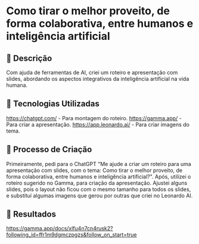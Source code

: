# Como tirar o melhor proveito, de forma colaborativa, entre humanos e inteligência artificial

## 📒 Descrição

Com ajuda de ferramentas de AI, criei um roteiro e apresentação com slides, abordando os aspectos integrativos da inteligência artificial na vida humana.

## 🤖 Tecnologias Utilizadas

https://chatgpt.com/ - Para montagem do roteiro.
https://gamma.app/ - Para criar a apresentação.
https://app.leonardo.ai/ - Para criar imagens do tema.

## 🧐 Processo de Criação
Primeiramente, pedi para o ChatGPT "Me ajude a criar um roteiro para uma apresentação com slides, com o tema: Como tirar o melhor proveito, de forma colaborativa, entre humanos e inteligência artificial?". Após, utilizei o roteiro sugerido no Gamma, para criação da apresentação. Ajustei alguns slides, pois o layout não ficou com o mesmo tamanho para todos os slides, e substituí algumas imagens que gerou por outras que criei no Leonardo AI.

## 🚀 Resultados
https://gamma.app/docs/xlfu4n7cn4rusk2?following_id=ffr1m9dgmczpgzs&follow_on_start=true
